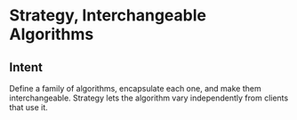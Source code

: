 # Strategy, Interchangeable Algorithms

## Intent
Define a family of algorithms, encapsulate each one, and make them interchangeable. Strategy lets the algorithm vary independently from clients that use it.
